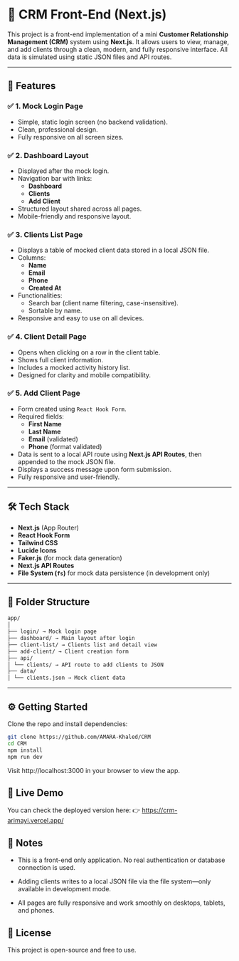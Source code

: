 # 🧾 CRM Front-End (Next.js)

This project is a front-end implementation of a mini **Customer Relationship Management (CRM)** system using **Next.js**. It allows users to view, manage, and add clients through a clean, modern, and fully responsive interface. All data is simulated using static JSON files and API routes.

---

## 🚀 Features

### ✅ 1. Mock Login Page
- Simple, static login screen (no backend validation).
- Clean, professional design.
- Fully responsive on all screen sizes.

### ✅ 2. Dashboard Layout
- Displayed after the mock login.
- Navigation bar with links:
  - **Dashboard**
  - **Clients**
  - **Add Client**
- Structured layout shared across all pages.
- Mobile-friendly and responsive layout.

### ✅ 3. Clients List Page
- Displays a table of mocked client data stored in a local JSON file.
- Columns:
  - **Name**
  - **Email**
  - **Phone**
  - **Created At**
- Functionalities:
  - Search bar (client name filtering, case-insensitive).
  - Sortable by name.
- Responsive and easy to use on all devices.

### ✅ 4. Client Detail Page
- Opens when clicking on a row in the client table.
- Shows full client information.
- Includes a mocked activity history list.
- Designed for clarity and mobile compatibility.

### ✅ 5. Add Client Page
- Form created using `React Hook Form`.
- Required fields:
  - **First Name**
  - **Last Name**
  - **Email** (validated)
  - **Phone** (format validated)
- Data is sent to a local API route using **Next.js API Routes**, then appended to the mock JSON file.
- Displays a success message upon form submission.
- Fully responsive and user-friendly.

---

## 🛠️ Tech Stack

- **Next.js** (App Router)
- **React Hook Form**
- **Tailwind CSS**
- **Lucide Icons**
- **Faker.js** (for mock data generation)
- **Next.js API Routes**
- **File System (`fs`)** for mock data persistence (in development only)

---

## 📁 Folder Structure
```bash
app/
│
├── login/ → Mock login page
├── dashboard/ → Main layout after login
├── client-list/ → Clients list and detail view
├── add-client/ → Client creation form
├── api/
│ └── clients/ → API route to add clients to JSON
├── data/
│ └── clients.json → Mock client data
```

---

## ⚙️ Getting Started

Clone the repo and install dependencies:

```bash
git clone https://github.com/AMARA-Khaled/CRM
cd CRM
npm install
npm run dev
```
Visit http://localhost:3000 in your browser to view the app.

## 🔗 Live Demo
You can check the deployed version here:
👉 https://crm-arimayi.vercel.app/

## 📌 Notes
* This is a front-end only application. No real authentication or database connection is used.

* Adding clients writes to a local JSON file via the file system—only available in development mode.

* All pages are fully responsive and work smoothly on desktops, tablets, and phones.

## 📄 License
This project is open-source and free to use.
